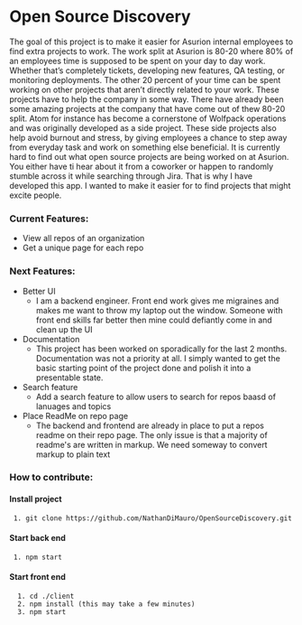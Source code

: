 # Open Source Discovery

The goal of this project is to make it easier for Asurion internal employees to find extra projects to work. The work split at Asurion is 80-20 where 80% of an employees time is supposed to be spent on your day to day work. Whether that’s completely tickets, developing new features, QA testing, or monitoring deployments. The other 20 percent of your time can be spent working on other projects that aren’t directly related to your work. These projects have to help the company in some way. There have already been some amazing projects at the company that have come out of thew 80-20 split. Atom for instance has become a cornerstone of Wolfpack operations and was originally developed as a side project. These side projects also help avoid burnout and stress, by giving employees a chance to step away from everyday task and work on something else beneficial. It is currently hard to find out what open source projects are being worked on at Asurion. You either have ti hear about it from a coworker or happen to randomly stumble across it while searching through Jira. That is why I have developed this app. I wanted to make it easier for to find projects that might excite people. 

### Current Features:
   * View all repos of an organization
   * Get a unique page for each repo

### Next Features:
   * Better UI
       * I am a backend engineer. Front end work gives me migraines and makes me want to throw my laptop out the window. Someone with front end skills far better then mine could defiantly come in and clean up the UI
   * Documentation
       * This project has been worked on sporadically for the last 2 months. Documentation was not a priority at all. I simply wanted to get the basic starting point of the project done and polish it into a presentable state. 
   * Search feature
      * Add a search feature to allow users to search for repos baasd of lanuages and topics
   * Place ReadMe on repo page
      * The backend and frontend are already in place to put a repos readme on their repo page. The only issue is that a majority of readme's are written in markup. We need someway to convert markup to plain text

### How to contribute:
   #### Install project
     1. git clone https://github.com/NathanDiMauro/OpenSourceDiscovery.git

   #### Start back end
     1. npm start 

   #### Start front end
      1. cd ./client
      2. npm install (this may take a few minutes)
      3. npm start
